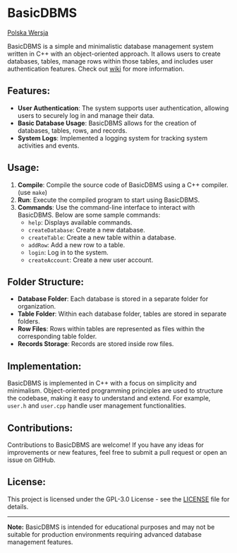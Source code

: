 # BasicDBMS 
[Polska Wersja](https://github.com/KrzysztofMarciniak/basicDBMS/wiki/readmePL)

BasicDBMS is a simple and minimalistic database management system written in C++ with an object-oriented approach. It allows users to create databases, tables, manage rows within those tables, and includes user authentication features. Check out [wiki](https://github.com/KrzysztofMarciniak/basicDBMS/wiki) for more information.

## Features:

- **User Authentication**: The system supports user authentication, allowing users to securely log in and manage their data.
- **Basic Database Usage**: BasicDBMS allows for the creation of databases, tables, rows, and records.
- **System Logs**: Implemented a logging system for tracking system activities and events.

## Usage:

1. **Compile**: Compile the source code of BasicDBMS using a C++ compiler. (use `make`)
2. **Run**: Execute the compiled program to start using BasicDBMS. 
3. **Commands**: Use the command-line interface to interact with BasicDBMS. Below are some sample commands:
   - `help`: Displays available commands.
   - `createDatabase`: Create a new database.
   - `createTable`: Create a new table within a database.
   - `addRow`: Add a new row to a table.
   - `login`: Log in to the system.
   - `createAccount`: Create a new user account.

## Folder Structure:

- **Database Folder**: Each database is stored in a separate folder for organization.
- **Table Folder**: Within each database folder, tables are stored in separate folders.
- **Row Files**: Rows within tables are represented as files within the corresponding table folder.
- **Records Storage**: Records are stored inside row files.

## Implementation:

BasicDBMS is implemented in C++ with a focus on simplicity and minimalism. Object-oriented programming principles are used to structure the codebase, making it easy to understand and extend. For example, `user.h` and `user.cpp` handle user management functionalities.

## Contributions:

Contributions to BasicDBMS are welcome! If you have any ideas for improvements or new features, feel free to submit a pull request or open an issue on GitHub.

## License:

This project is licensed under the GPL-3.0 License - see the [LICENSE](LICENSE) file for details.

---

**Note:** BasicDBMS is intended for educational purposes and may not be suitable for production environments requiring advanced database management features.
